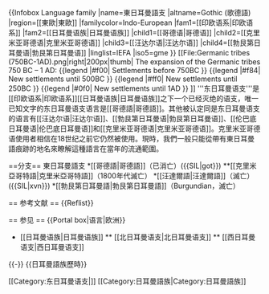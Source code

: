 {{Infobox Language family
  |name=東日耳曼語支
  |altname=Gothic (歌德語)
  |region=[[東歐|東歐]]
  |familycolor=Indo-European
  |fam1=[[印欧语系|印欧语系]]
  |fam2=[[日耳曼语族|日耳曼语族]]
  |child1=[[哥德语|哥德语]]
  |child2=[[克里米亚哥德语|克里米亚哥德语]]
  |child3=[[汪达尔语|汪达尔语]]
  |child4=[[勃艮第日耳曼语|勃艮第日耳曼语]]
  |linglist=IEFA
  |iso5=gme
}}
[[File:Germanic tribes (750BC-1AD).png|right|200px|thumb|
The expansion of the Germanic tribes 750 BC – 1 AD:
{{legend |#f00| Settlements before 750BC }}
{{legend |#f84| New settlements until 500BC }}
{{legend |#ff0| New settlements until 250BC }}
{{legend |#0f0| New settlements until 1AD }} ]]
'''东日耳曼语支'''是[[印欧语系|印欧语系]][[日耳曼语族|日耳曼语族]]之下一个已经灭绝的语支，唯一已知文字的东日耳曼语支语言是[[哥德語|哥德語]]。其他被认定同是东日耳曼语支的语言有[[汪达尔语|汪达尔语]]、[[勃艮第日耳曼语|勃艮第日耳曼语]]、[[伦巴底日耳曼语|伦巴底日耳曼语]]和[[克里米亚哥德语|克里米亚哥德语]]。克里米亚哥德语使用者相信在18世纪之前它仍然被使用。現時，我們一般只能從帶有東日耳曼語痕跡的地名來瞭解這種語言在當年的流通範圍。

==分支==
東日耳曼語支
*[[哥德語|哥德語]]（已消亡）({{SIL|got}})
**[[克里米亞哥特語|克里米亞哥特語]]（1800年代滅亡）
*[[汪達爾語|汪達爾語]]（滅亡）({{SIL|xvn}})
*[[勃艮第日耳曼語|勃艮第日耳曼語]]（Burgundian，滅亡）

== 参考文献 ==
{{Reflist}}

== 参见 ==
{{Portal box|语言|欧洲}}
* [[日耳曼语族|日耳曼语族]]
** [[北日耳曼语支|北日耳曼语支]]
** [[西日耳曼语支|西日耳曼语支]]

{{-}}
{{日耳曼語族歷時}}

[[Category:东日耳曼语支|]]
[[Category:日耳曼語族|Category:日耳曼語族]]